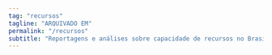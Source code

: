 ```yaml
---
tag: "recursos"
tagline: "ARQUIVADO EM"
permalink: "/recursos"
subtitle: "Reportagens e análises sobre capacidade de recursos no Brasil"
---
```

